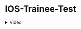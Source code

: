 # IOS-Trainee-Test

<details><summary>Video</summary>

https://github.com/YaNeGleb/IOS-Trainee-Test/assets/129688148/21bd9106-7ff3-4121-bc5f-a9644d06e680

</details>
